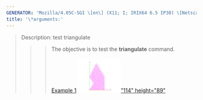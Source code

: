 ```yaml
---
GENERATOR: 'Mozilla/4.05C-SGI \[en\] (X11; I; IRIX64 6.5 IP30) \[Netscape\]'
title: '\*arguments:'
---
```


> Description: test triangulate
>
> > > The objective is to test the **triangulate** command.\
> > >  \
> > > [Example 1](description_tri.html)
> > > [![](image/triang4_tn.gif)"114"
> > > height="89"](description_tri.html)
